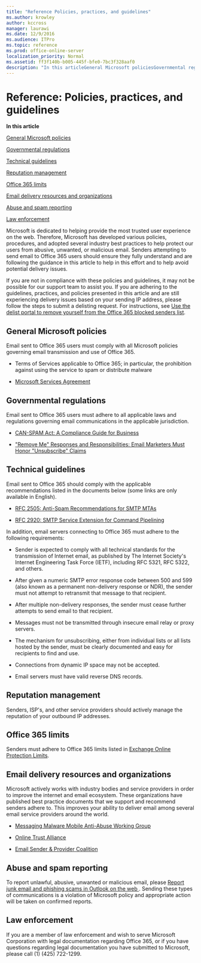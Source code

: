 ```yaml
---
title: "Reference Policies, practices, and guidelines"
ms.author: krowley
author: kccross
manager: laurawi
ms.date: 12/9/2016
ms.audience: ITPro
ms.topic: reference
ms.prod: office-online-server
localization_priority: Normal
ms.assetid: ff3f140b-b005-445f-bfe0-7bc3f328aaf0
description: "In this articleGeneral Microsoft policiesGovernmental regulationsTechnical guidelinesReputation managementOffice 365 limitsEmail delivery resources and organizationsAbuse and spam reportingLaw enforcement"
---
```


# Reference: Policies, practices, and guidelines

 **In this article**
  
[General Microsoft policies](#GenMsftPolicies.md)
  
[Governmental regulations](#GovtRegulations.md)
  
[Technical guidelines](#TechGuidelines.md)
  
[Reputation management](#RepManagement.md)
  
[Office 365 limits](#sectionSection4.md)
  
[Email delivery resources and organizations](#sectionSection5.md)
  
[Abuse and spam reporting](#AbuseSpamReports.md)
  
[Law enforcement](#sectionSection7.md)
  
Microsoft is dedicated to helping provide the most trusted user experience on the web. Therefore, Microsoft has developed various policies, procedures, and adopted several industry best practices to help protect our users from abusive, unwanted, or malicious email. Senders attempting to send email to Office 365 users should ensure they fully understand and are following the guidance in this article to help in this effort and to help avoid potential delivery issues.
  
 If you are not in compliance with these policies and guidelines, it may not be possible for our support team to assist you. If you are adhering to the guidelines, practices, and policies presented in this article and are still experiencing delivery issues based on your sending IP address, please follow the steps to submit a delisting request. For instructions, see [Use the delist portal to remove yourself from the Office 365 blocked senders list](use-the-delist-portal-to-remove-yourself-from-the-office-365-blocked-senders-lis.md).
  
## General Microsoft policies
<a name="GenMsftPolicies"> </a>

Email sent to Office 365 users must comply with all Microsoft policies governing email transmission and use of Office 365.
  
- Terms of Services applicable to Office 365; in particular, the prohibition against using the service to spam or distribute malware
    
- [Microsoft Services Agreement](https://www.microsoft.com/servicesagreement/)
    
## Governmental regulations
<a name="GovtRegulations"> </a>

Email sent to Office 365 users must adhere to all applicable laws and regulations governing email communications in the applicable jurisdiction.
  
- [CAN-SPAM Act: A Compliance Guide for Business](https://www.ftc.gov/tips-advice/business-center/guidance/can-spam-act-compliance-guide-business)
    
- ["Remove Me" Responses and Responsibilities: Email Marketers Must Honor "Unsubscribe" Claims](https://www.lawpublish.com/ftc-emai-marketers-unsubscribe-claims.mdl)
    
## Technical guidelines
<a name="TechGuidelines"> </a>

Email sent to Office 365 should comply with the applicable recommendations listed in the documents below (some links are only available in English).
  
- [RFC 2505: Anti-Spam Recommendations for SMTP MTAs](https://www.ietf.org/rfc/rfc2505.txt)
    
- [RFC 2920: SMTP Service Extension for Command Pipelining](https://www.ietf.org/rfc/rfc2920.txt)
    
In addition, email servers connecting to Office 365 must adhere to the following requirements:
  
- Sender is expected to comply with all technical standards for the transmission of Internet email, as published by The Internet Society's Internet Engineering Task Force (IETF), including RFC 5321, RFC 5322, and others. 
    
- After given a numeric SMTP error response code between 500 and 599 (also known as a permanent non-delivery response or NDR), the sender must not attempt to retransmit that message to that recipient.
    
- After multiple non-delivery responses, the sender must cease further attempts to send email to that recipient.
    
- Messages must not be transmitted through insecure email relay or proxy servers.
    
- The mechanism for unsubscribing, either from individual lists or all lists hosted by the sender, must be clearly documented and easy for recipients to find and use.
    
- Connections from dynamic IP space may not be accepted.
    
- Email servers must have valid reverse DNS records.
    
## Reputation management
<a name="RepManagement"> </a>

Senders, ISP's, and other service providers should actively manage the reputation of your outbound IP addresses.
  
## Office 365 limits
<a name="sectionSection4"> </a>

Senders must adhere to Office 365 limits listed in [Exchange Online Protection Limits](https://technet.microsoft.com/library/exchange-online-protection-limits.aspx).
  
## Email delivery resources and organizations
<a name="sectionSection5"> </a>

Microsoft actively works with industry bodies and service providers in order to improve the internet and email ecosystem. These organizations have published best practice documents that we support and recommend senders adhere to. This improves your ability to deliver email among several email service providers around the world.
  
- [Messaging Malware Mobile Anti-Abuse Working Group](https://www.m3aawg.org/)
    
- [ Online Trust Alliance ](https://www.otalliance.org/resources)
    
- [Email Sender &amp; Provider Coalition](http://www.espcoalition.org/)
    
## Abuse and spam reporting
<a name="AbuseSpamReports"> </a>

To report unlawful, abusive, unwanted or malicious email, please [Report junk email and phishing scams in Outlook on the web ](report-junk-email-and-phishing-scams-in-outlook-on-the-web-eop.md). Sending these types of communications is a violation of Microsoft policy and appropriate action will be taken on confirmed reports.
  
## Law enforcement
<a name="sectionSection7"> </a>

If you are a member of law enforcement and wish to serve Microsoft Corporation with legal documentation regarding Office 365, or if you have questions regarding legal documentation you have submitted to Microsoft, please call (1) (425) 722-1299.
  

